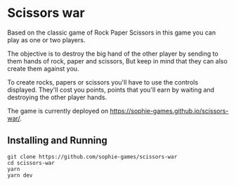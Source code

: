 # Scissors war

Based on the classic game of Rock Paper Scissors in this game you can play as one or two players.

The objective is to destroy the big hand of the other player by sending to them hands of rock, paper and scissors, But keep in mind that they can also create them against you.

To create rocks, papers or scissors you'll have to use the controls displayed. They'll cost you points, points that you'll earn by waiting and destroying the other player hands.

The game is currently deployed on https://sophie-games.github.io/scissors-war/.

## Installing and Running

```
git clone https://github.com/sophie-games/scissors-war
cd scissors-war
yarn
yarn dev
```
